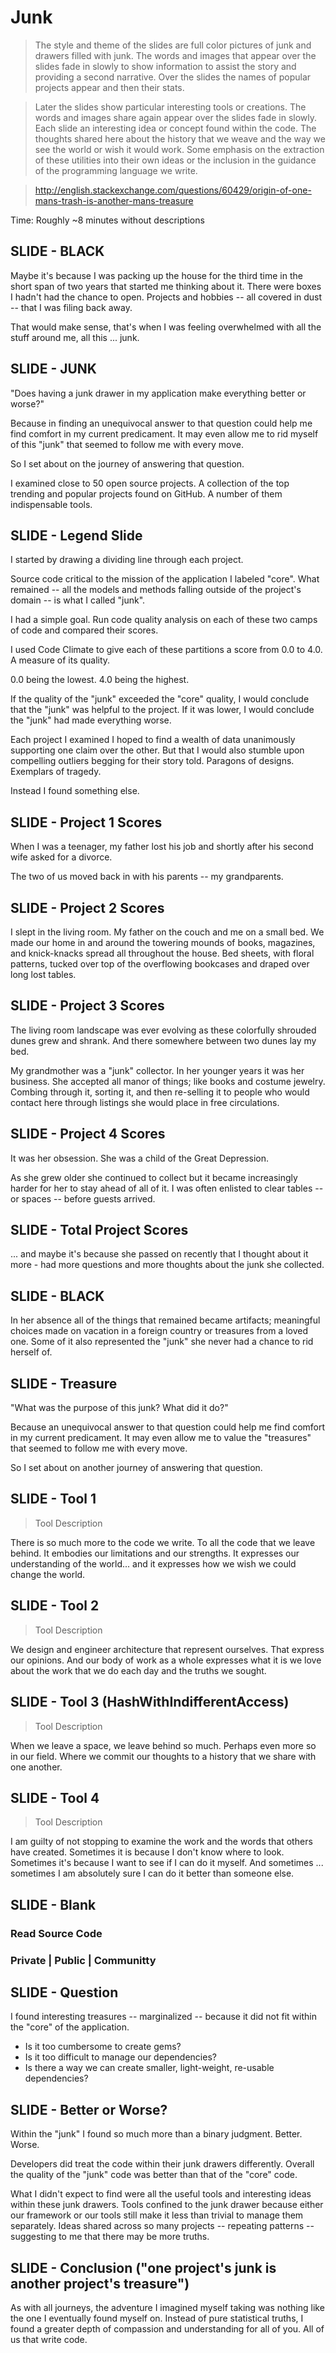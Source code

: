 # Junk

> The style and theme of the slides are full color pictures of junk and drawers filled with junk. The words and images that appear over the slides fade in slowly to show information to assist the story and providing a second narrative. Over the slides the names of popular projects appear and then their stats.

> Later the slides show particular interesting tools or creations. The words and images share again appear over the slides fade in slowly. Each slide an interesting idea or concept found within the code. The thoughts shared here about the history that we weave and the way we see the world or wish it would work. Some emphasis on the extraction of these utilities into their own ideas or the inclusion in the guidance of the programming language we write.

> http://english.stackexchange.com/questions/60429/origin-of-one-mans-trash-is-another-mans-treasure

Time: Roughly ~8 minutes without descriptions

## SLIDE - BLACK

Maybe it's because I was packing up the house for the third time in the short span of two years that started me thinking about it. There were boxes I hadn't had the chance to open. Projects and hobbies -- all covered in dust -- that I was filing back away.

That would make sense, that's when I was feeling overwhelmed with all the stuff around me, all this ... junk.

## SLIDE - JUNK

"Does having a junk drawer in my application make everything better or worse?"

Because in finding an unequivocal answer to that question could help me find comfort in my current predicament. It may even allow me to rid myself of this "junk" that seemed to follow me with every move.

So I set about on the journey of answering that question.

I examined close to 50 open source projects. A collection of the top trending and popular projects found on GitHub. A number of them indispensable tools.

## SLIDE - Legend Slide

I started by drawing a dividing line through each project.

Source code critical to the mission of the application I labeled "core". What remained -- all the models and methods falling outside of the project's domain -- is what I called "junk".

I had a simple goal. Run code quality analysis on each of these two camps of code and compared their scores.

I used Code Climate to give each of these partitions a score from 0.0 to 4.0. A measure of its quality.

0.0 being the lowest. 4.0 being the highest.

If the quality of the "junk" exceeded the "core" quality, I would conclude that the "junk" was helpful to the project. If it was lower, I would conclude the "junk" had made everything worse.

Each project I examined I hoped to find a wealth of data unanimously supporting one claim over the other. But that I would also stumble upon compelling outliers begging for their story told. Paragons of designs. Exemplars of tragedy.

Instead I found something else.

## SLIDE - Project 1 Scores

When I was a teenager, my father lost his job and shortly after his second wife asked for a divorce.

The two of us moved back in with his parents -- my grandparents.

## SLIDE - Project 2 Scores

I slept in the living room. My father on the couch and me on a small bed. We made our home in and around the towering mounds of books, magazines, and knick-knacks spread all throughout the house. Bed sheets, with floral patterns, tucked over top of the overflowing bookcases and draped over long lost tables.

## SLIDE - Project 3 Scores

The living room landscape was ever evolving as these colorfully shrouded dunes grew and shrank. And there somewhere between two dunes lay my bed.

My grandmother was a "junk" collector. In her younger years it was her business. She accepted all manor of things; like books and costume jewelry. Combing through it, sorting it, and then re-selling it to people who would contact here through listings she would place in free circulations.

## SLIDE - Project 4 Scores

It was her obsession. She was a child of the Great Depression.

As she grew older she continued to collect but it became increasingly harder for her to stay ahead of all of it. I was often enlisted to clear tables -- or spaces -- before guests arrived.

## SLIDE - Total Project Scores

... and maybe it's because she passed on recently that I thought about it more - had more questions and more thoughts about the junk she collected.

## SLIDE - BLACK

In her absence all of the things that remained became artifacts; meaningful choices made on vacation in a foreign country or treasures from a loved one. Some of it also represented the "junk" she never had a chance to rid herself of.

## SLIDE - Treasure

"What was the purpose of this junk? What did it do?"

Because an unequivocal answer to that question could help me find comfort in my current predicament. It may even allow me to value the "treasures" that seemed to follow me with every move.

So I set about on another journey of answering that question.

## SLIDE - Tool 1

> Tool Description

There is so much more to the code we write. To all the code that we leave behind. It embodies our limitations and our strengths. It expresses our understanding of the world... and it expresses how we wish we could change the world.

## SLIDE - Tool 2

> Tool Description

We design and engineer architecture that represent ourselves. That express our opinions. And our body of work as a whole expresses what it is we love about the work that we do each day and the truths we sought.

## SLIDE - Tool 3 (HashWithIndifferentAccess)

> Tool Description

When we leave a space, we leave behind so much. Perhaps even more so in our field. Where we commit our thoughts to a history that we share with one another.

## SLIDE - Tool 4

> Tool Description

I am guilty of not stopping to examine the work and the words that others have created. Sometimes it is because I don't know where to look. Sometimes it's because I want to see if I can do it myself. And sometimes ... sometimes I am absolutely sure I can do it better than someone else.

## SLIDE - Blank

### Read Source Code

### Private | Public | Communitty

## SLIDE - Question

I found interesting treasures -- marginalized -- because it did not fit within the "core" of the application.

* Is it too cumbersome to create gems?
* Is it too difficult to manage our dependencies?
* Is there a way we can create smaller, light-weight, re-usable dependencies?

## SLIDE - Better or Worse?

Within the "junk" I found so much more than a binary judgment. Better. Worse.

Developers did treat the code within their junk drawers differently. Overall the quality of the "junk" code was better than that of the "core" code.

What I didn't expect to find were all the useful tools and interesting ideas within these junk drawers. Tools confined to the junk drawer because either our framework or our tools still make it less than trivial to manage them separately. Ideas shared across so many projects -- repeating patterns -- suggesting to me that there may be more truths.

## SLIDE - Conclusion ("one project's junk is another project's treasure")

As with all journeys, the adventure I imagined myself taking was nothing like the one I eventually found myself on. Instead of pure statistical truths, I found a greater depth of compassion and understanding for all of you. All of us that write code.